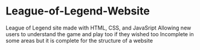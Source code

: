 # League-of-Legend-Website

League of Legend site made with HTML, CSS, and JavaSript
Allowing new users to understand the game and play too if they wished too
Incomplete in some areas but it is complete for the structure of a website
